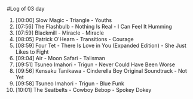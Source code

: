 #Log of 03 day

1. [00:00] Slow Magic - Triangle - Youths
1. [07:56] The Flashbulb - Nothing Is Real - I Can Feel It Humming
1. [07:59] Blackmill - Miracle - Miracle
1. [08:05] Patrick O'Hearn - Transitions - Courage
1. [08:59] Four Tet - There Is Love in You (Expanded Edition) - She Just Likes to Fight
1. [09:04] Air - Moon Safari - Talisman
1. [09:51] Tsuneo Imahori - Trigun - Never Could Have Been Worse
1. [09:56] Kensaku Tanikawa - Cinderella Boy Original Soundtrack - Not Yet
1. [09:58] Tsuneo Imahori - Trigun - Blue Funk
1. [10:01] The Seatbelts - Cowboy Bebop - Spokey Dokey
